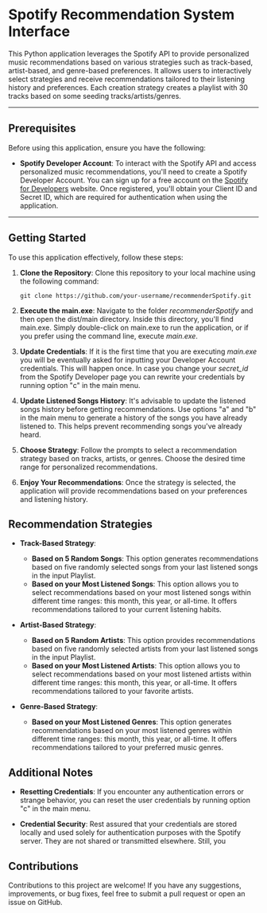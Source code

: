 # Spotify Recommendation System Interface

This Python application leverages the Spotify API to provide personalized music recommendations based on various strategies such as track-based, artist-based, and genre-based preferences. It allows users to interactively select strategies and receive recommendations tailored to their listening history and preferences. Each creation strategy creates a playlist with 30 tracks based on some seeding tracks/artists/genres.

---

## Prerequisites

Before using this application, ensure you have the following:

- **Spotify Developer Account**: To interact with the Spotify API and access personalized music recommendations, you'll need to create a Spotify Developer Account. You can sign up for a free account on the [Spotify for Developers](https://developer.spotify.com/) website. Once registered, you'll obtain your Client ID and Secret ID, which are required for authentication when using the application.

---

## Getting Started

To use this application effectively, follow these steps:

1. **Clone the Repository**: Clone this repository to your local machine using the following command:
   ```
   git clone https://github.com/your-username/recommenderSpotify.git
   ```
2. **Execute the main.exe**: Navigate to the folder _recommenderSpotify_ and then open the dist/main directory. Inside this directory, you'll find main.exe. Simply double-click on main.exe to run the application, or if you prefer using the command line, execute _main.exe_.

3. **Update Credentials**: If it is the first time that you are executing _main.exe_ you will be eventually asked for inputting your Developer Account credentials. This will happen once. In case you change your _secret_id_ from the Spotify Developer page you can rewrite your credentials by running option "c" in the main menu. 

5. **Update Listened Songs History**: It's advisable to update the listened songs history before getting recommendations. Use options "a" and "b" in the main menu to generate a history of the songs you have already listened to. This helps prevent recommending songs you've already heard.

6. **Choose Strategy**: Follow the prompts to select a recommendation strategy based on tracks, artists, or genres. Choose the desired time range for personalized recommendations.

7. **Enjoy Your Recommendations**: Once the strategy is selected, the application will provide recommendations based on your preferences and listening history.

## Recommendation Strategies
- **Track-Based Strategy**:
  - **Based on 5 Random Songs**: This option generates recommendations based on five randomly selected songs from your last listened songs in the input Playlist.
  - **Based on your Most Listened Songs**: This option allows you to select recommendations based on your most listened songs within different time ranges: this month, this year, or all-time. It offers recommendations tailored to your current listening habits.

- **Artist-Based Strategy**:
  - **Based on 5 Random Artists**: This option provides recommendations based on five randomly selected artists from your last listened songs in the input Playlist. 
  - **Based on your Most Listened Artists**: This option allows you to select recommendations based on your most listened artists within different time ranges: this month, this year, or all-time. It offers recommendations tailored to your favorite artists.

- **Genre-Based Strategy**:
  - **Based on your Most Listened Genres**: This option generates recommendations based on your most listened genres within different time ranges: this month, this year, or all-time. It offers recommendations tailored to your preferred music genres.


## Additional Notes

- **Resetting Credentials**: If you encounter any authentication errors or strange behavior, you can reset the user credentials by running option "c" in the main menu.

- **Credential Security**: Rest assured that your credentials are stored locally and used solely for authentication purposes with the Spotify server. They are not shared or transmitted elsewhere. Still, you 

## Contributions

Contributions to this project are welcome! If you have any suggestions, improvements, or bug fixes, feel free to submit a pull request or open an issue on GitHub.
